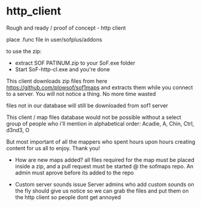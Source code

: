# http_client

Rough and ready / proof of concept - http client

place .func file in user/sofplus/addons 


to use the zip:

- extract SOF PATINUM.zip to your SoF.exe folder
- Start SoF-http-cl.exe and you're done

This client downloads zip files from here https://github.com/plowsof/sof1maps and extracts them while you connect to a server. You will not notice a thing. No more time wasted

files not in our database will still be downloaded from sof1 server

This client / map files database would not be possible without a select group of people who i'll mention in alphabetical order:
Acadie, A, Chin, Ctrl, d3nd3, O 

But most important of all the mappers who spent hours upon hours creating content for us all to enjoy. Thank you!

- How are new maps added?
all files required for the map must be placed inside a zip, and a pull request must be started @ the sofmaps repo. An admin must aprove before its added to the repo

- Custom server sounds issue
Server admins who add custom sounds on the fly should give us notice so we can grab the files and put them on the http client so people dont get annoyed


